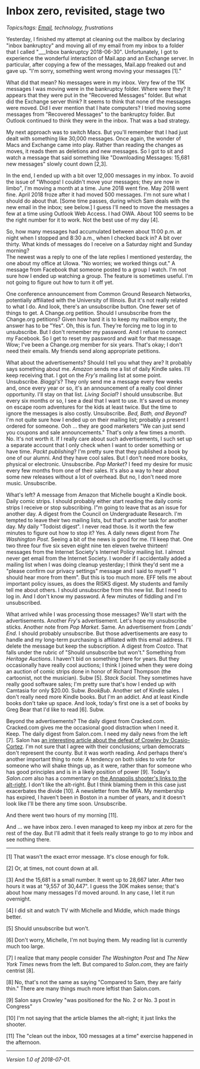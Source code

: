 Inbox zero, revisited, stage two
================================

*Topics/tags: [Email](index-email), technology, frustrations*

Yesterday, I finished my attempt at cleaning out the mailbox by declaring
"inbox bankruptcy" and moving all of my email from my inbox to a folder
that I called "___Inbox bankruptcy 2018-06-30".  Unfortunately, I got
to experience the wonderful interaction of Mail.app and an Exchange
server.  In particular, after copying a few of the messages, Mail.app 
freaked out and gave up.  "I'm sorry, something went wrong moving your
messages [1]."  

What did that mean?  No messages were in my inbox.  Very few of the 11K
messages I was moving were in the bankruptcy folder.  Where were they?
It appears that they were put in the "Recovered Messages" folder.  But
what did the Exchange server think?  It seems to think that none of the
messages were moved.  Did I ever mention that I hate computers?  I tried
moving some messages from "Recovered Messages" to the bankruptcy folder.
But Outlook continued to think they were in the inbox.  That was a bad
strategy.

My next approach was to switch Macs.  But you'll remember that I had
just dealt with something like 30,000 messages.  Once again, the wonder
of Macs and Exchange came into play.  Rather than reading the changes
as moves, it reads them as deletions and new messages.  So I got to
sit and watch a message that said something like "Downloading Messages:
15,681 new messages" slowly count down [2,3].

In the end, I ended up with a bit over 12,000 messages in my inbox.  To
avoid the issue of "Whoops! I couldn't move your messages; they are now
in limbo", I'm moving a month at a time.  June 2018 went fine.  May
2018 went fine.  April 2018 froze after it had moved 500 messages.  I'm
not sure what I should do about that.  [Some time passes, during which
Sam deals with the new email in the inbox; see below.]  I guess I'll need
to move the messages a few at a time using Outlook Web Access.  I had
OWA.  About 100 seems to be the right number for it to work.  Not the
best use of my day [4].

So, how many messages had accumulated between about 11:00 p.m. at night
when I stopped and 8:30 a.m., when I checked back in?  A bit over thirty.
What kinds of messages do I receive on a Saturday night and Sunday morning?  
The newest was a reply to one of the late replies I mentioned yesterday,
the one about my office at UIowa.  "No worries; we worked things out."  A
message from Facebook that someone posted to a group I watch.  I'm not sure
how I ended up watching a group.  The feature is sometimes useful.  I'm
not going to figure out how to turn it off yet.

One conference announcement from Common Ground Research Networks,
potentially affiliated with the University of Illinois.  But it's not
really related to what I do.  And look, there's an unsubscribe button.
One fewer set of things to get.  A Change.org petition.  Should I
unsubscribe from the Change.org petitions?  Given how hard it is to
keep my mailbox empty, the answer has to be "Yes".  Oh, this is fun.
They're forcing me to log in to unsubscribe.  But I don't remember my
password.  And I refuse to connect my Facebook.  So I get to reset my
password and wait for that message.  Wow; I've been a Change.org member
for six years.  That's okay; I don't need their emails.  My friends send
along appropriate petitions.

What about the advertisements?  Should I tell you what they are?  It
probably says something about me.  *Amazon* sends me a list of daily Kindle
sales.  I'll keep receiving that.  I got on the *Fry's* mailing list at
some point.  Unsubscribe.  *Biaggi's*?  They only send me a message every
few weeks and, once every year or so, it's an announcement of a really
cool dinner opportunity.  I'll stay on that list.  *Living Social*?  I
should unsubscribe.  But every six months or so, I see a deal that I want
to use.  It's saved us money on escape room adventures for the kids at
least twice.  But the time to ignore the messages is also costly.
Unsubscribe.  *Bed, Bath, and Beyond*?  I'm not quite sure how I ended up
on their mailing list; probably a present I ordered for someone.  Ooh ...
they are good marketers "We can just send you coupons and sale announcements."
That's only a few times a month.  No.  It's not worth it.  If I really
care about such advertisements, I such set up a separate account that I
only check when I want to order something or have time.  *Packt publishing*?
I'm pretty sure that they published a book by one of our alumni.  And they
have cool sales.  But I don't need more books, physical or electronic.
Unsubscribe.  *Pop Market*?  I feed my desire for music every few months
from one of their sales.  It's also a way to hear about some new releases
without a lot of overhead.  But no, I don't need more music.  Unsubscribe.

What's left?  A message from Amazon that Michelle bought a Kindle book.
Daily comic strips.  I should probably either start reading the daily comic 
strips I receive or stop subscribing.  I"m going to leave that as an issue
for another day.  A digest from the Council on Undergraduate Research.  I'm
tempted to leave their two mailing lists, but that's another task for 
another day.  My daily "Todoist digest".  I never read those.  Is it
worth the few minutes to figure out how to stop it?  Yes.  A daily news
digest from _The Washington Post_.  Seeing a bit of the news is good for
me.  I'll keep that.  One two three four five six seven eight nine ten
eleven twelve thirteen! messages from the Internet Society's Internet
Policy mailing list.  I almost never get email from the Internet Society.
I wonder if I accidentally added a mailing list when I was doing cleanup
yesterday; I think they'd sent me a "please confirm our privacy settings"
message and I said to myself "I should hear more from them".  But this
is too much more.  EFF tells me about important policy issues, as
does the RISKS digest.  My students and family tell me about others.
I should unsubscribe from this new list.  But I need to log in.  And I
don't know my password.  A few minutes of fiddling and I'm unsubscribed.

What arrived while I was processing those messages?  We'll start
with the advertisements.  Another *Fry*'s advertisement.  Let's hope
my unsubscribe sticks.  Another note from *Pop Market*.  Same.
An advertisement from *Lands' End*.  I should probably unsubscribe.
But those advertisements are easy to handle and my long-term purchasing
is affiliated with this email address.  I'll delete the message but keep
the subscription.  A digest from *Costco*.  That falls under the rubric
of "Should unsubscribe but won't."  Something from *Heritage Auctions*.
I haven't bid on something there for years.  But they occasionally have
really cool auctions; I think I joined when they were doing an auction
of comic strips done in honor of Richard Thompson (the cartoonist, not
the musician).  Subw [5].  *Stack Social*.  They sometimes have really
good software sales; I'm pretty sure that's how I ended up with Camtasia
for only $20.00.  Subw.  *BookBub*.  Another set of Kindle sales.  I
don't really need more Kindle books.  But I'm an addict.  And at least
Kindle books don't take up space.  And look, today's first one is a set
of books by Greg Bear that I'd like to read [6].  Subw.

Beyond the advertisements?  The daily digest from Cracked.com.  Cracked.com
gives me the occasional good distraction when I need it.  Keep.
The daily digest from Salon.com.  I need my daily news from the left
[7].  Salon has [an interesting article about the defeat of Crowley by
Ocasio-Cortez](https://www.salon.com/2018/07/01/alexandria-ocasio-cortez-sends-shockwaves-through-the-democratic-party-will-it-learn-the-lesson/).
I'm not sure that I agree with their conclusions; urban democrats
don't represent the county.  But it was worth reading.  And perhaps there's
another important thing to note: A tendency on both sides to vote for
someone who will shake things up, as it were, rather than for someone who
has good principles and is in a likely position of power [9].  Today's
_Salon.com_ also has a commentary on [the Annapolis shooter's links to the
alt-right](https://www.salon.com/2018/06/30/exclusive-accused-annapolis-shooter-had-deep-dark-links-to-the-alt-right/).  I don't like the alt-right.  But
I think blaming them in this case just exacerbates the divide [10].
A newsletter from the MFA.  My membership has expired, I haven't been
in Boston in a number of years, and it doesn't look like I'll be there
any time soon.  Unsubscribe.

And there went two hours of my morning [11].

And ... we have inbox zero.  I even managed to keep my inbox at zero for
the rest of the day.  But I'll admit that it feels really strange to go
to my inbox and see nothing there.

---

[1] That wasn't the exact error message.  It's close enough for folk.

[2] Or, at times, not count down at all.

[3] And the 15,681 is a small number.  It went up to 28,667 later.
After two hours it was at "9,557 of 30,447".  I guess the 30K makes
sense; that's about how many messages I'd moved around.  In any case,
I let it run overnight.

[4] I did sit and watch TV with Michelle and Middle, which made things
better.

[5] Should unsubscribe but won't.

[6] Don't worry, Michelle, I'm not buying them.  My reading list is
currently much too large.

[7] I realize that many people consider _The Washington Post_ and _The
New York Times_ news from the left.  But compared to _Salon.com_, they
are fairly centrist [8].  

[8] No, that's not the same as saying "Compared to Sam, they are fairly thin."
There are many things much more leftist than Salon.com.

[9] Salon says Crowley "was positioned for the No. 2 or No. 3 post
in Congress"

[10] I'm not saying that the article blames the alt-right; it just links
the shooter.  

[11] The "clean out the inbox, 100 messages at a time" exercise happened
in the afternoon.

---

*Version 1.0 of 2018-07-01.*
